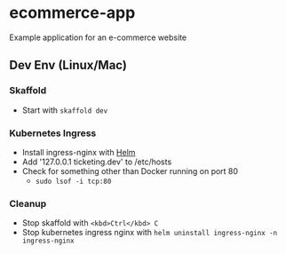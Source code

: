 # ecommerce-app

Example application for an e-commerce website

## Dev Env (Linux/Mac)

### Skaffold

- Start with `skaffold dev`

### Kubernetes Ingress

- Install ingress-nginx with [Helm](https://kubernetes.github.io/ingress-nginx/deploy/#quick-start)
- Add '127.0.0.1 ticketing.dev' to /etc/hosts
- Check for something other than Docker running on port 80
  - `sudo lsof -i tcp:80`

### Cleanup

- Stop skaffold with `<kbd>Ctrl</kbd> C`
- Stop kubernetes ingress nginx with `helm uninstall ingress-nginx -n ingress-nginx`
  